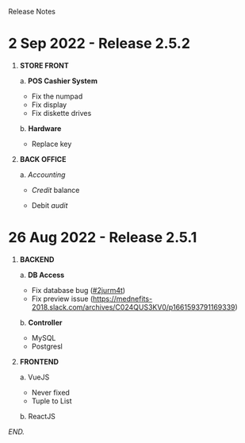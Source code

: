 Release Notes

# 2 Sep 2022 - Release 2.5.2

1. **STORE FRONT**

    a. **POS Cashier System**

    - Fix the numpad
    - Fix display
    - Fix diskette drives

    b. **Hardware**

    - Replace key
        
2. **BACK OFFICE**

    a. _Accounting_
    
    - _Credit_ balance

    - Debit _audit_

# 26 Aug 2022 - Release 2.5.1

1. **BACKEND**

    a. **DB Access**

    - Fix database bug ([#2jurm4t](https://app.clickup.com/t/2jurm4t))
    - Fix preview issue (https://mednefits-2018.slack.com/archives/C024QUS3KV0/p1661593791169339)
    
    b. **Controller**
    
    - MySQL
    - Postgresl
    
2. **FRONTEND**
 
    a. VueJS
    
    - Never fixed
    - Tuple to List
    
    b. ReactJS
    
*END.*
